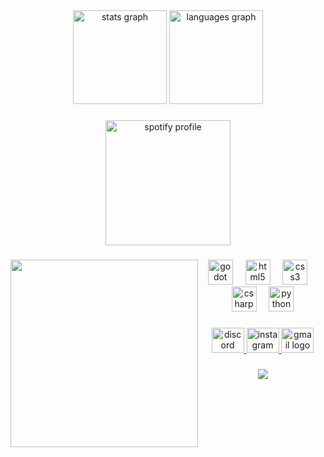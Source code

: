 <div align="center">
  <img src="https://github-readme-stats.vercel.app/api?username=VendelSz&hide_title=true&hide_rank=true&show_icons=true&include_all_commits=true&count_private=true&disable_animations=true&theme=github_dark&locale=en&hide_border=true" height="150" alt="stats graph"  />
  <img src="https://github-readme-stats.vercel.app/api/top-langs?username=VendelSz&locale=en&hide_title=true&layout=compact&card_width=320&langs_count=5&theme=github_dark&hide_border=true" height="150" alt="languages graph"  />
</div>

###

<div align="center">
  <a href="https://github.com/kittinan/spotify-github-profile">
    <img width="200px" src="https://spotify-github-profile.kittinanx.com/api/view?uid=31iiagyctc56sw2fdl2vzecxod4a&cover_image=true&theme=default&show_offline=false&background_color=121212&interchange=true&bar_color=53b14f&bar_color_cover=false" alt="spotify profile" />
  </a>
</div>

###

<img align="left" height="300" src="https://media.discordapp.net/attachments/590309294629715979/733968564717092894/image0.gif?ex=6731c4fe&is=6730737e&hm=970d2ec8689eebb49c4dc303b0c2d9682d0dbca8828d468491eaba360c277f5a&"  />

###

<div align="center">
  <img src="https://cdn.simpleicons.org/godotengine/478CBF" height="40" alt="godot logo"  />
  <img width="12" />
  <img src="https://cdn.simpleicons.org/html5/E34F26" height="40" alt="html5 logo"  />
  <img width="12" />
  <img src="https://cdn.simpleicons.org/css3/1572B6" height="40" alt="css3 logo"  />
  <img width="12" />
  <img src="https://skillicons.dev/icons?i=cs" height="40" alt="csharp logo"  />
  <img width="12" />
  <img src="https://cdn.simpleicons.org/python/3776AB" height="40" alt="python logo"  />
</div>

###

<div align="center">
  <a href="discord.com" target="_blank">
    <img src="https://raw.githubusercontent.com/maurodesouza/profile-readme-generator/master/src/assets/icons/social/discord/default.svg" width="52" height="40" alt="discord logo"  />
  </a>
  <a href="https://www.instagram.com/szirup.mp3/" target="_blank">
    <img src="https://raw.githubusercontent.com/maurodesouza/profile-readme-generator/master/src/assets/icons/social/instagram/default.svg" width="52" height="40" alt="instagram logo"  />
  </a>
  <a href="mailto:vendelsz08@gmail.com" target="_blank">
    <img src="https://raw.githubusercontent.com/maurodesouza/profile-readme-generator/master/src/assets/icons/social/gmail/default.svg" width="52" height="40" alt="gmail logo"  />
  </a>
</div>

###

<div align="center">
  <img src="https://profile-counter.glitch.me/VendelSz/count.svg?"  />
</div>

###
